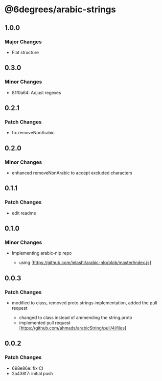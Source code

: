 # @6degrees/arabic-strings

## 1.0.0

### Major Changes

- Flat structure

## 0.3.0

### Minor Changes

- 81f0a64: Adjust regexes

## 0.2.1

### Patch Changes

- fix removeNonArabic

## 0.2.0

### Minor Changes

- enhanced removeNonArabic to accept excluded characters

## 0.1.1

### Patch Changes

- edit readme

## 0.1.0

### Minor Changes

- Implementing arabic-nlp repo

  - using [https://github.com/ielashi/arabic-nlp/blob/master/index.js]

## 0.0.3

### Patch Changes

- modified to class, removed proto.strings implementation, added the pull request

  - changed to class instead of ammending the string.proto
  - implemented pull request [https://github.com/ahmads/arabicString/pull/4/files]

## 0.0.2

### Patch Changes

- 698e86e: fix CI
- 2a438f7: initial push
